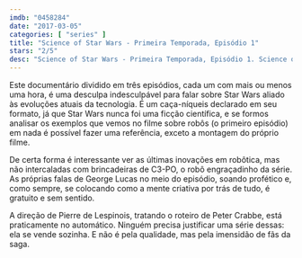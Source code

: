 ```yaml
---
imdb: "0458284"
date: "2017-03-05"
categories: [ "series" ]
title: "Science of Star Wars - Primeira Temporada, Episódio 1"
stars: "2/5"
desc: "Science of Star Wars - Primeira Temporada, Episódio 1. Science of Star Wars (USA, 2005). Dirigido por Pierre de Lespinois. Escrito por Peter Crabbe. Com Anthony Daniels (C-3PO / ...), Dominic Frisby (Himself), Xing Hong Shi (Himself)."
---
```

Este documentário dividido em três episódios, cada um com mais ou menos uma hora, é uma desculpa indesculpável para falar sobre Star Wars aliado às evoluções atuais da tecnologia. É um caça-níqueis declarado em seu formato, já que Star Wars nunca foi uma ficção científica, e se formos analisar os exemplos que vemos no filme sobre robôs (o primeiro episódio) em nada é possível fazer uma referência, exceto a montagem do próprio filme.

De certa forma é interessante ver as últimas inovações em robôtica, mas não intercaladas com brincadeiras de C3-PO, o robô engraçadinho da série. As próprias falas de George Lucas no meio do episódio, soando profético e, como sempre, se colocando como a mente criativa por trás de tudo, é gratuito e sem sentido.

A direção de Pierre de Lespinois, tratando o roteiro de Peter Crabbe, está praticamente no automático. Ninguém precisa justificar uma série dessas: ela se vende sozinha. E não é pela qualidade, mas pela imensidão de fãs da saga.
